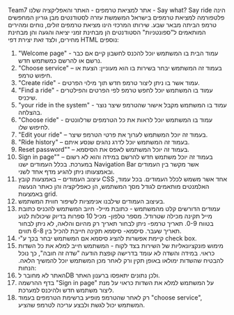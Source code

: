 Team7
אתר למציאת טרמפים - האתר והאפליקציה שלנו  - Say what? Say ride הינה פלטפורמה למציאת טרמפים בישראל המשמשת עזרה לסטודנטים מבן גוריון המחפשים טרמפ הביתה מבאר שבע. שירותו המרכזי הינו מציאת טרמפים זולים, נוחים ומהירים המותאמים ל"ספונטניות" הסטודנטים הן מבחינת זמני יציאה והגעה והן מבחינת מחירים, ולצד זאת יצירת דפי HTML נוספים:
1.	"Welcome page" - עמוד הבית בו המשתמש יוכל להכנס לחשבון קיים אם כבר נרשם או להרשם כמשתמש חדש.
2.	"Choose service" – בעמוד זה המשתמש יבחר בשירות בו הוא מעוניין: הצעת או חיפוש טרמפ.
3.	"Create ride" - עמוד אשר בו ניתן ליצור טרמפ חדש תוך מילוי הפרטים.
4.	"Find a ride" - עמוד בו המשתמש יוכל לחפש טרמפ לפי הפרטים והפילטרים שיכניס.
5.	"your ride in the system" - עמוד בו המשתמש מקבל אישור שהטרמפ שיצר נוצר בהצלחה.
6.	"Choose ride" - עמוד בו המשתמש יוכל לראות את כל הטרמפים שרלוונטים לחיפוש שלו.
7.	"Edit your ride" – בעמוד זה יוכל המשתמש לערוך את פרטי הטרמפ שיצר.
8.	"Ride history" – בעמוד זה המשתמש יוכל לדרג נהגים שנסע איתם.
9.	Reset password"" – בעמוד זה יוכל המשתמש לאפס את הסיסמא.
10.	Sign in page"" – בעמוד זה יוכל משתמש חדש להרשם במידה והוא לא רשום במערכת.
בכלל העמודים ישנו Navigation Bar אשר מקשר בין העמודים ובאמצעותו ניתן להגיע מדף אחד לשני. 
1.	עיצוב העמודים – באמצעות קובץ CSS אחד אשר משמש לכלל העמודים. בכל עמוד, האלמנטים מותאמים לגודל מסך המשתמש, הן כאפליקציה והן כאתר הנעשה באמצעות grid.
2.	בעיצוב העמודים שילבנו אנימציות לשיפור חווית המשתמש.
3.	עמודים הדורשים קלט מהמשתמש - כתובת מייל- חיוב המשתמש להכניס כתובת מייל תקינה מכילה שטרודל. מספר טלפון- מכיל 10 ספרות בדיוק שיכולות לנוע בטווח 0-9. תאריך טרמפ- ניתן לבחור תאריך רק מהיום והלאה, לא ניתן לבחור תאריך שעבר. סיסמא- סיסמא תקינה חייבת להכיל בין 6-8 תווים.
4.	קיימת אפשרות להציג סיסמא אם המשתמש יבחר בכך ע"י check box. 
5.	מימוש פונקציונאליות של השירות בצד לקוח - המשתמש חייב למלא את כל השדות כראוי. במידה והשדה לא עומד בדרישה קופצת הודעה "שדה זה חובה", כך נוכל להבטיח שהשדות ימולאו באופן תקין ורק לאחר מכן המשתמש יוכל להמשיך הלאה.
הנחות:
1.	האתר לא מחובר לDB ולכן נתונים יתאפסו ברענון האתר.
2.	בדף ההרשמה "Sign in page" על המשתמש למלא את השדות כראוי על מנת ליצור משתמש חדש ולהיכנס למערכת.
3.	רק לאחר שהטרמפ מופיע ברשימת הטרמפים בעמוד "choose service", המשתמש יכול לגשת ולבצע עריכה לטרמפ שהציע.
